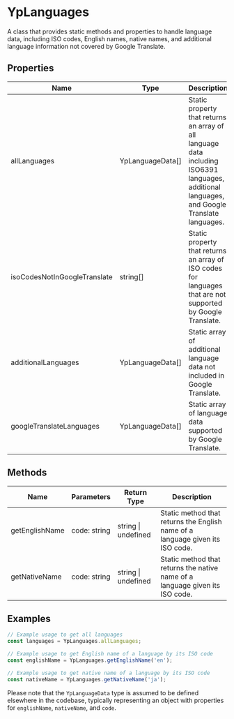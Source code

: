 # YpLanguages

A class that provides static methods and properties to handle language data, including ISO codes, English names, native names, and additional language information not covered by Google Translate.

## Properties

| Name                          | Type                 | Description                                           |
|-------------------------------|----------------------|-------------------------------------------------------|
| allLanguages                  | YpLanguageData[]     | Static property that returns an array of all language data including ISO6391 languages, additional languages, and Google Translate languages. |
| isoCodesNotInGoogleTranslate  | string[]             | Static property that returns an array of ISO codes for languages that are not supported by Google Translate. |
| additionalLanguages           | YpLanguageData[]     | Static array of additional language data not included in Google Translate. |
| googleTranslateLanguages      | YpLanguageData[]     | Static array of language data supported by Google Translate. |

## Methods

| Name            | Parameters        | Return Type | Description                                                                 |
|-----------------|-------------------|-------------|-----------------------------------------------------------------------------|
| getEnglishName  | code: string      | string \| undefined | Static method that returns the English name of a language given its ISO code. |
| getNativeName   | code: string      | string \| undefined | Static method that returns the native name of a language given its ISO code. |

## Examples

```typescript
// Example usage to get all languages
const languages = YpLanguages.allLanguages;

// Example usage to get English name of a language by its ISO code
const englishName = YpLanguages.getEnglishName('en');

// Example usage to get native name of a language by its ISO code
const nativeName = YpLanguages.getNativeName('ja');
```

Please note that the `YpLanguageData` type is assumed to be defined elsewhere in the codebase, typically representing an object with properties for `englishName`, `nativeName`, and `code`.